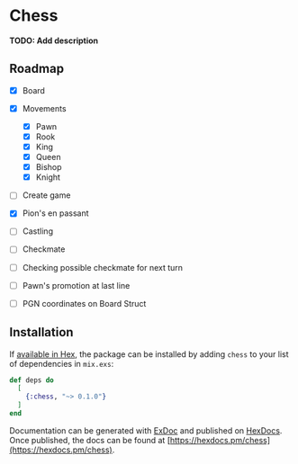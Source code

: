 # Chess

**TODO: Add description**

## Roadmap

- [x] Board
- [x] Movements
  - [x] Pawn
  - [x] Rook
  - [x] King
  - [x] Queen
  - [x] Bishop
  - [x] Knight
- [ ] Create game
- [x] Pion's en passant
- [ ] Castling
- [ ] Checkmate
- [ ] Checking possible checkmate for next turn
- [ ] Pawn's promotion at last line
- [ ] PGN coordinates on Board Struct


## Installation

If [available in Hex](https://hex.pm/docs/publish), the package can be installed
by adding `chess` to your list of dependencies in `mix.exs`:

```elixir
def deps do
  [
    {:chess, "~> 0.1.0"}
  ]
end
```

Documentation can be generated with [ExDoc](https://github.com/elixir-lang/ex_doc)
and published on [HexDocs](https://hexdocs.pm). Once published, the docs can
be found at [https://hexdocs.pm/chess](https://hexdocs.pm/chess).

